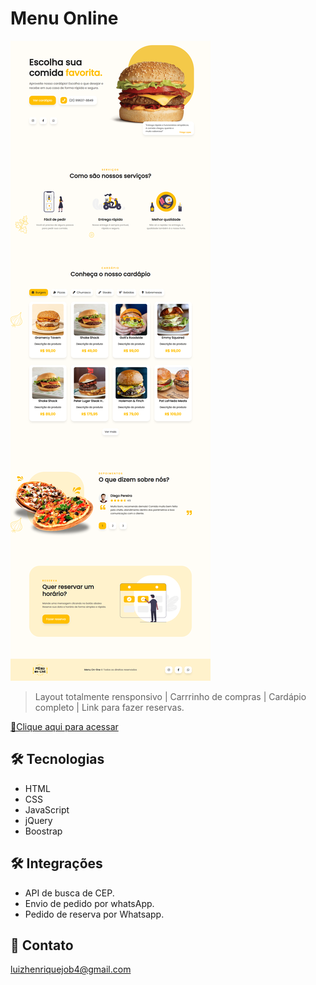 # Menu Online

![preview](screen.png)
>Layout totalmente rensponsivo |
>Carrrinho de compras |
>Cardápio completo |
>Link para fazer reservas.

[🔗Clique aqui para acessar](https://luizhenr1que.github.io/Menu/)

## 🛠 Tecnologias
- HTML
- CSS
- JavaScript
- jQuery
- Boostrap

## 🛠 Integrações
- API de busca de CEP.
- Envio de pedido por whatsApp.
- Pedido de reserva por Whatsapp.

## 🤍 Contato
luizhenriquejob4@gmail.com 
